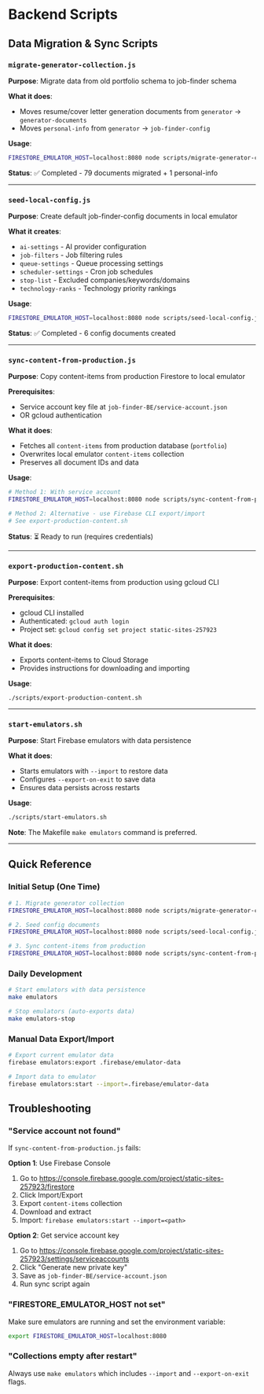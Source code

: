 # Backend Scripts

## Data Migration & Sync Scripts

### `migrate-generator-collection.js`
**Purpose**: Migrate data from old portfolio schema to job-finder schema

**What it does**:
- Moves resume/cover letter generation documents from `generator` → `generator-documents`
- Moves `personal-info` from `generator` → `job-finder-config`

**Usage**:
```bash
FIRESTORE_EMULATOR_HOST=localhost:8080 node scripts/migrate-generator-collection.js
```

**Status**: ✅ Completed - 79 documents migrated + 1 personal-info

---

### `seed-local-config.js`
**Purpose**: Create default job-finder-config documents in local emulator

**What it creates**:
- `ai-settings` - AI provider configuration
- `job-filters` - Job filtering rules
- `queue-settings` - Queue processing settings
- `scheduler-settings` - Cron job schedules
- `stop-list` - Excluded companies/keywords/domains
- `technology-ranks` - Technology priority rankings

**Usage**:
```bash
FIRESTORE_EMULATOR_HOST=localhost:8080 node scripts/seed-local-config.js
```

**Status**: ✅ Completed - 6 config documents created

---

### `sync-content-from-production.js`
**Purpose**: Copy content-items from production Firestore to local emulator

**Prerequisites**:
- Service account key file at `job-finder-BE/service-account.json`
- OR gcloud authentication

**What it does**:
- Fetches all `content-items` from production database (`portfolio`)
- Overwrites local emulator `content-items` collection
- Preserves all document IDs and data

**Usage**:
```bash
# Method 1: With service account
FIRESTORE_EMULATOR_HOST=localhost:8080 node scripts/sync-content-from-production.js

# Method 2: Alternative - use Firebase CLI export/import
# See export-production-content.sh
```

**Status**: ⏳ Ready to run (requires credentials)

---

### `export-production-content.sh`
**Purpose**: Export content-items from production using gcloud CLI

**Prerequisites**:
- gcloud CLI installed
- Authenticated: `gcloud auth login`
- Project set: `gcloud config set project static-sites-257923`

**What it does**:
- Exports content-items to Cloud Storage
- Provides instructions for downloading and importing

**Usage**:
```bash
./scripts/export-production-content.sh
```

---

### `start-emulators.sh`
**Purpose**: Start Firebase emulators with data persistence

**What it does**:
- Starts emulators with `--import` to restore data
- Configures `--export-on-exit` to save data
- Ensures data persists across restarts

**Usage**:
```bash
./scripts/start-emulators.sh
```

**Note**: The Makefile `make emulators` command is preferred.

---

## Quick Reference

### Initial Setup (One Time)
```bash
# 1. Migrate generator collection
FIRESTORE_EMULATOR_HOST=localhost:8080 node scripts/migrate-generator-collection.js

# 2. Seed config documents
FIRESTORE_EMULATOR_HOST=localhost:8080 node scripts/seed-local-config.js

# 3. Sync content-items from production
FIRESTORE_EMULATOR_HOST=localhost:8080 node scripts/sync-content-from-production.js
```

### Daily Development
```bash
# Start emulators with data persistence
make emulators

# Stop emulators (auto-exports data)
make emulators-stop
```

### Manual Data Export/Import
```bash
# Export current emulator data
firebase emulators:export .firebase/emulator-data

# Import data to emulator
firebase emulators:start --import=.firebase/emulator-data
```

## Troubleshooting

### "Service account not found"
If `sync-content-from-production.js` fails:

**Option 1**: Use Firebase Console
1. Go to https://console.firebase.google.com/project/static-sites-257923/firestore
2. Click Import/Export
3. Export `content-items` collection
4. Download and extract
5. Import: `firebase emulators:start --import=<path>`

**Option 2**: Get service account key
1. Go to https://console.firebase.google.com/project/static-sites-257923/settings/serviceaccounts
2. Click "Generate new private key"
3. Save as `job-finder-BE/service-account.json`
4. Run sync script again

### "FIRESTORE_EMULATOR_HOST not set"
Make sure emulators are running and set the environment variable:
```bash
export FIRESTORE_EMULATOR_HOST=localhost:8080
```

### "Collections empty after restart"
Always use `make emulators` which includes `--import` and `--export-on-exit` flags.

